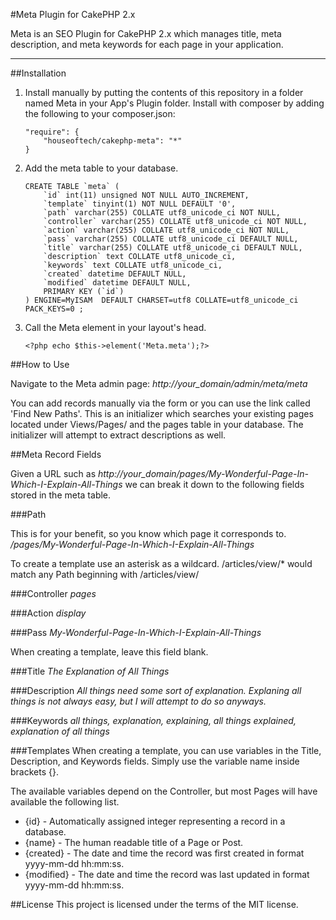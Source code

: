 #Meta Plugin for CakePHP 2.x

Meta is an SEO Plugin for CakePHP 2.x which manages title, meta description, and meta keywords for each page in your application.
- - -

##Installation

1. Install manually by putting the contents of this repository in a folder named Meta in your App's Plugin folder. Install with composer by adding the following to your composer.json:

	````
	"require": {
		"houseoftech/cakephp-meta": "*"
	}
	````

2. Add the meta table to your database.

	````
	CREATE TABLE `meta` (
		`id` int(11) unsigned NOT NULL AUTO_INCREMENT,
		`template` tinyint(1) NOT NULL DEFAULT '0',
		`path` varchar(255) COLLATE utf8_unicode_ci NOT NULL,
		`controller` varchar(255) COLLATE utf8_unicode_ci NOT NULL,
		`action` varchar(255) COLLATE utf8_unicode_ci NOT NULL,
		`pass` varchar(255) COLLATE utf8_unicode_ci DEFAULT NULL,
		`title` varchar(255) COLLATE utf8_unicode_ci DEFAULT NULL,
		`description` text COLLATE utf8_unicode_ci,
		`keywords` text COLLATE utf8_unicode_ci,
		`created` datetime DEFAULT NULL,
		`modified` datetime DEFAULT NULL,
		PRIMARY KEY (`id`)
	) ENGINE=MyISAM  DEFAULT CHARSET=utf8 COLLATE=utf8_unicode_ci PACK_KEYS=0 ;
	````

3. Call the Meta element in your layout's head.

	````
	<?php echo $this->element('Meta.meta');?>
	````

##How to Use

Navigate to the Meta admin page: *http://your_domain/admin/meta/meta*

You can add records manually via the form or you can use the link called 'Find New Paths'. This is an initializer which searches your existing pages located under Views/Pages/ and the pages table in your database. The initializer will attempt to extract descriptions as well.

##Meta Record Fields

Given a URL such as *http://your_domain/pages/My-Wonderful-Page-In-Which-I-Explain-All-Things* we can break it down to the following fields stored in the meta table.

###Path

This is for your benefit, so you know which page it corresponds to. */pages/My-Wonderful-Page-In-Which-I-Explain-All-Things*

To create a template use an asterisk as a wildcard. /articles/view/* would match any Path beginning with /articles/view/

###Controller
*pages*

###Action
*display*

###Pass
*My-Wonderful-Page-In-Which-I-Explain-All-Things*

When creating a template, leave this field blank.

###Title
*The Explanation of All Things*

###Description
*All things need some sort of explanation. Explaning all things is not always easy, but I will attempt to do so anyways.*

###Keywords
*all things, explanation, explaining, all things explained, explanation of all things*

###Templates
When creating a template, you can use variables in the Title, Description, and Keywords fields. Simply use the variable name inside brackets {}.

The available variables depend on the Controller, but most Pages will have available the following list.

- {id} - Automatically assigned integer representing a record in a database.
- {name} - The human readable title of a Page or Post.
- {created} - The date and time the record was first created in format yyyy-mm-dd hh:mm:ss.
- {modified} - The date and time the record was last updated in format yyyy-mm-dd hh:mm:ss.

##License
This project is licensed under the terms of the MIT license.
